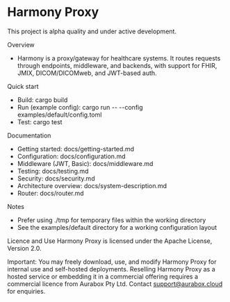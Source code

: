 # Harmony Proxy

This project is alpha quality and under active development.

Overview
- Harmony is a proxy/gateway for healthcare systems. It routes requests through endpoints, middleware, and backends, with support for FHIR, JMIX, DICOM/DICOMweb, and JWT-based auth.

Quick start
- Build: cargo build
- Run (example config): cargo run -- --config examples/default/config.toml
- Test: cargo test

Documentation
- Getting started: docs/getting-started.md
- Configuration: docs/configuration.md
- Middleware (JWT, Basic): docs/middleware.md
- Testing: docs/testing.md
- Security: docs/security.md
- Architecture overview: docs/system-description.md
- Router: docs/router.md

Notes
- Prefer using ./tmp for temporary files within the working directory
- See the examples/default directory for a working configuration layout

Licence and Use
Harmony Proxy is licensed under the Apache License, Version 2.0.

Important: You may freely download, use, and modify Harmony Proxy for internal use and self-hosted deployments. Reselling Harmony Proxy as a hosted service or embedding it in a commercial offering requires a commercial licence from Aurabox Pty Ltd. Contact support@aurabox.cloud for enquiries.
